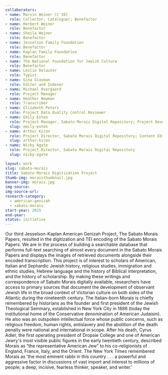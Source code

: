 ```yaml
---
collaborators: 
- name: Marvin Weiner (C'38)
  role: Collector; Cataloguer; Benefactor
- name: Herbert Weiner
  role: Benefactor 
- name: Sheila Weiner 
  role: Benefactor 
- name: Jesselson Family Foundation 
  role: Benefactor 
- name: Kaplan Family Foundation
  role: Benefactor 
- name: The National Foundation for Jewish Culture 
  role: Benefactor 
- name: Leslie Delauter
  role: Typist
- name: Gina Glasman
  role: Editor and Indexer
- name: Michael Overgaard
  role: Project Manager 
- name: Heather Newman
  role: Transcriber 
- name: Elizabeth Peters 
  role: Project Data Quality Control Reviewer
- name: Emily Esten 
  role: Project Manager, Sabato Morais Digital Repository; Project Developer, Sabato Morais Digital Repository
  slug: emily-esten 
- name: Arthur Kiron 
  role: Project Director, Sabato Morais Digital Repository; Content Editor, Sabato Morais Digital Repository
  slug: arthur-kiron
- name: Nicky Agate
  role: Project Director, Sabato Morais Digital Repository
  slug: nicky-agate

layout: work
slug: sabato-morais
title: Sabato Morais Digitization Project
thumb-img: moraisthumbnail.jpg
banner-img: morais.jpg
img-source: 
img-source-url: 
research-category:
  - american-genizah
  - sabato-morais
start-year: 2015
end-year:  
status: initiative
---
```


Our third Jesselson-Kaplan American Genizah Project, The Sabato Morais Papers, resulted in the digitization and TEI encoding of the Sabato Morais Papers. We are in the process of building a searchable database that performs full-text searching of almost every document in the Sabato Morais Papers and displays the images of retrieved documents alongside their encoded transcription. This project is of interest to scholars of American, Italian and Sephardic Jewish history, religious studies, immigration and ethnic studies, Hebrew language and the history of Biblical interpretation, and the history of scholarship. By making these writings and correspondence of Sabato Morais digitally available, researchers have access to primary sources that document the development of observant Jewish life in the broad context of Victorian culture on both sides of the Atlantic during the nineteenth century. The Italian-born Morais is chiefly remembered by historians as the founder and first president of the Jewish Theological Seminary, established in New York City in 1886 (today the institutional home of the Conservative denomination of American Judaism). He also was an outspoken intellectual force whose public concerns, such as religious freedom, human rights, antislavery and the abolition of the death penalty were national and international in scope. After his death, Cyrus Adler, the first operating president of Dropsie College and one of American Jewry's most visible public figures in the early twentieth century, described Morais as “the representative American Jew” to his co-religionists of England, France, Italy, and the Orient. The New York Times remembered Morais as 'the most eminent rabbi in this country . . . a powerful and aggressive factor in discussions of vast import and interest to millions of people; a deep, incisive, fearless thinker, speaker, and writer.'